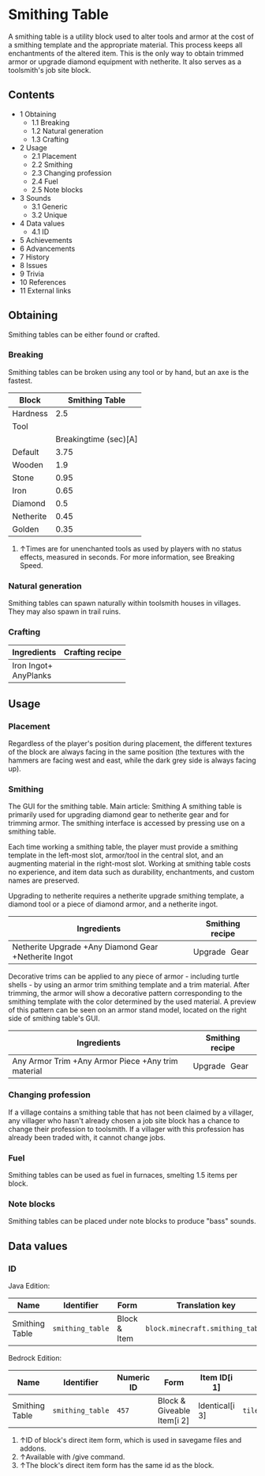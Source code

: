 # Smithing Table
A smithing table is a utility block used to alter tools and armor at the cost of a smithing template and the appropriate material. This process keeps all enchantments of the altered item. This is the only way to obtain trimmed armor or upgrade diamond equipment with netherite. It also serves as a toolsmith's job site block.

## Contents
- 1 Obtaining
	- 1.1 Breaking
	- 1.2 Natural generation
	- 1.3 Crafting
- 2 Usage
	- 2.1 Placement
	- 2.2 Smithing
	- 2.3 Changing profession
	- 2.4 Fuel
	- 2.5 Note blocks
- 3 Sounds
	- 3.1 Generic
	- 3.2 Unique
- 4 Data values
	- 4.1 ID
- 5 Achievements
- 6 Advancements
- 7 History
- 8 Issues
- 9 Trivia
- 10 References
- 11 External links

## Obtaining
Smithing tables can be either found or crafted.

### Breaking
Smithing tables can be broken using any tool or by hand, but an axe is the fastest.

| Block     | Smithing Table        |
|-----------|-----------------------|
| Hardness  | 2.5                   |
| Tool      |                       |
|           | Breakingtime (sec)[A] |
| Default   | 3.75                  |
| Wooden    | 1.9                   |
| Stone     | 0.95                  |
| Iron      | 0.65                  |
| Diamond   | 0.5                   |
| Netherite | 0.45                  |
| Golden    | 0.35                  |

1. ↑Times are for unenchanted tools as used by players with no status effects, measured in seconds. For more information, see Breaking Speed.

### Natural generation
Smithing tables can spawn naturally within toolsmith houses in villages. They may also spawn in trail ruins.

### Crafting
| Ingredients               | Crafting recipe |
|---------------------------|-----------------|
| Iron Ingot+<br/>AnyPlanks |                 |

## Usage
### Placement
Regardless of the player's position during placement, the different textures of the block are always facing in the same position (the textures with the hammers are facing west and east, while the dark grey side is always facing up).

### Smithing
The GUI for the smithing table.
Main article: Smithing
A smithing table is primarily used for upgrading diamond gear to netherite gear and for trimming armor. The smithing interface is accessed by pressing use on a smithing table.

Each time working a smithing table, the player must provide a smithing template in the left-most slot, armor/tool in the central slot, and an augmenting material in the right-most slot. Working at smithing table costs no experience, and item data such as durability, enchantments, and custom names are preserved. 

Upgrading to netherite requires a netherite upgrade smithing template, a diamond tool or a piece of diamond armor, and a netherite ingot.

| Ingredients                                          | Smithing recipe |
|------------------------------------------------------|-----------------|
| Netherite Upgrade +Any Diamond Gear +Netherite Ingot | Upgrade Gear    |

Decorative trims can be applied to any piece of armor - including turtle shells - by using an armor trim smithing template and a trim material. After trimming, the armor will show a decorative pattern corresponding to the smithing template with the color determined by the used material. A preview of this pattern can be seen on an armor stand model, located on the right side of smithing table's GUI.

| Ingredients                                        | Smithing recipe |
|----------------------------------------------------|-----------------|
| Any Armor Trim +Any Armor Piece +Any trim material | Upgrade Gear    |

### Changing profession
If a village contains a smithing table that has not been claimed by a villager, any villager who hasn't already chosen a job site block has a chance to change their profession to toolsmith. If a villager with this profession has already been traded with, it cannot change jobs.

### Fuel
Smithing tables can be used as fuel in furnaces, smelting 1.5 items per block.

### Note blocks
Smithing tables can be placed under note blocks to produce "bass" sounds.

## Data values
### ID
Java Edition:

| Name           | Identifier       | Form         | Translation key                  |
|----------------|------------------|--------------|----------------------------------|
| Smithing Table | `smithing_table` | Block & Item | `block.minecraft.smithing_table` |

Bedrock Edition:

| Name           | Identifier       | Numeric ID | Form                       | Item ID[i 1]   | Translation key            |
|----------------|------------------|------------|----------------------------|----------------|----------------------------|
| Smithing Table | `smithing_table` | `457`      | Block & Giveable Item[i 2] | Identical[i 3] | `tile.smithing_table.name` |

1. ↑ID of block's direct item form, which is used in savegame files and addons.
2. ↑Available with /give command.
3. ↑The block's direct item form has the same id as the block.


